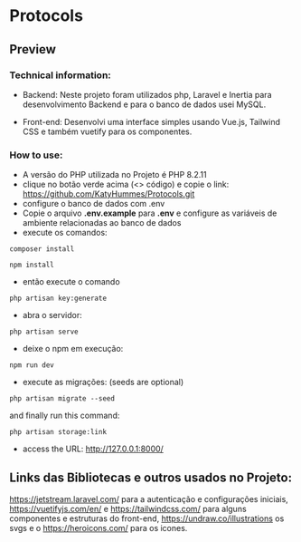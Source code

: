 # Protocols

## Preview


### Technical information:

- Backend:
Neste projeto foram utilizados php, Laravel e Inertia para desenvolvimento Backend
e para o banco de dados usei MySQL.

- Front-end:
Desenvolvi uma interface simples usando Vue.js, Tailwind CSS
e também vuetify para os componentes.

### How to use:
  
- A versão do PHP utilizada no Projeto é PHP 8.2.11
- clique no botão verde acima (<> código) e copie o link: https://github.com/KatyHummes/Protocols.git
- configure o banco de dados com .env
- Copie o arquivo **.env.example** para **.env** e configure as variáveis de ambiente relacionadas ao banco de dados
- execute os comandos:
```
composer install
```
```
npm install
```
- então execute o comando
```
php artisan key:generate
```
- abra o servidor:
```
php artisan serve
```
- deixe o npm em execução:
```
npm run dev
```
- execute as migrações: (seeds are optional)
```
php artisan migrate --seed
```
and finally run this command:
```
php artisan storage:link
```
- access the URL: http://127.0.0.1:8000/

## Links das Bibliotecas e outros usados no Projeto:

https://jetstream.laravel.com/ para a autenticação e configurações iniciais,
https://vuetifyjs.com/en/ e https://tailwindcss.com/ para alguns componentes e estruturas do front-end,
https://undraw.co/illustrations os svgs e o https://heroicons.com/ para os icones.
